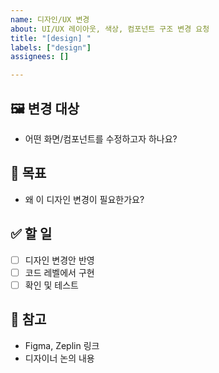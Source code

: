 ```yaml
---
name: 디자인/UX 변경
about: UI/UX 레이아웃, 색상, 컴포넌트 구조 변경 요청
title: "[design] "
labels: ["design"]
assignees: []

---
```


## 🖼 변경 대상
- 어떤 화면/컴포넌트를 수정하고자 하나요?

## 🎯 목표
- 왜 이 디자인 변경이 필요한가요?

## ✅ 할 일
- [ ] 디자인 변경안 반영
- [ ] 코드 레벨에서 구현
- [ ] 확인 및 테스트

## 📎 참고
- Figma, Zeplin 링크
- 디자이너 논의 내용

